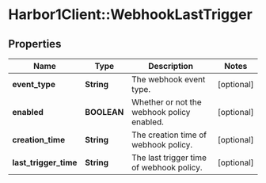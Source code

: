 # Harbor1Client::WebhookLastTrigger

## Properties
Name | Type | Description | Notes
------------ | ------------- | ------------- | -------------
**event_type** | **String** | The webhook event type. | [optional] 
**enabled** | **BOOLEAN** | Whether or not the webhook policy enabled. | [optional] 
**creation_time** | **String** | The creation time of webhook policy. | [optional] 
**last_trigger_time** | **String** | The last trigger time of webhook policy. | [optional] 


